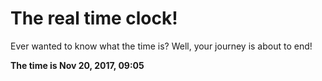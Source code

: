 # The real time clock!

Ever wanted to know what the time is? Well, your journey is about to end!

**The time is Nov 20, 2017, 09:05**